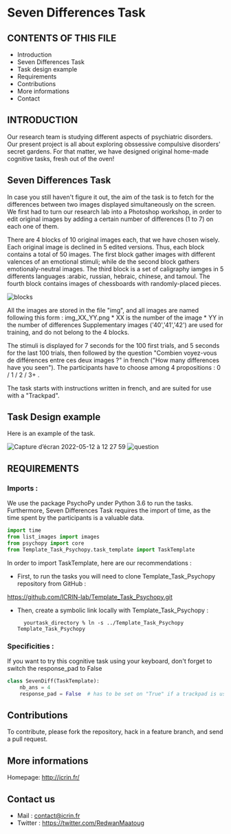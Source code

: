 # Seven Differences Task
CONTENTS OF THIS FILE
---------------------
* Introduction
* Seven Differences Task 
* Task design example
* Requirements
* Contributions
* More informations
* Contact



INTRODUCTION
------------
Our research team is studying different aspects of psychiatric disorders. Our present project is all about exploring obssessive compulsive disorders' secret gardens. For that matter, we have designed original home-made cognitive tasks, fresh out of the oven!


Seven Differences Task 
------------

In case you still haven't figure it out, the aim of the task is to fetch for the differences between two images displayed simultaneously on the screen. 
We first had to turn our research lab into a Photoshop workshop, in order to edit original images by adding a certain number of differences (1 to 7) on each one of them.

There are 4 blocks of 10 original images each, that we have chosen wisely. Each original image is declined in 5 edited versions. 
Thus, each block contains a total of 50 images. The first block gather images with different valences of an emotional stimuli; while de the second block gathers emotionaly-neutral images. The third block is a set of caligraphy iamges in 5 differents languages :arabic, russian, hebraic, chinese, and tamoul. The fourth block contains images of chessboards with randomly-placed pieces. 

![blocks](https://user-images.githubusercontent.com/92592951/168604208-e19e8e00-69e1-4bea-a8c7-a82b4518a2d4.png)


All the images are stored in the file "img", and all images are named following this form : img_XX_YY.png
    * XX is the number of the image
    * YY in the number of differences 
Supplementary images ('40','41','42') are used for training, and do not belong to the 4 blocks.

The stimuli is displayed for 7 seconds for the 100 first trials, and 5 seconds for the last 100 trials, then followed by the question "Combien voyez-vous de différences entre ces deux images ?" in french ("How many differences have you seen"). 
The participants have to choose among 4 propositions : 0 / 1 / 2 / 3+ . 

The task starts with instructions written in french, and are suited for use with a "Trackpad". 



Task Design example
------------

Here is an example of the task. 

![Capture d’écran 2022-05-12 à 12 27 59](https://user-images.githubusercontent.com/92592951/168604434-7adeff19-8608-4412-9086-cb5e1ea9c2e0.png)
![question](https://user-images.githubusercontent.com/92592951/168604463-033359da-8dda-46a0-8ab0-868af2683f49.png)


REQUIREMENTS
------------
### Imports : 

We use the package PsychoPy under Python 3.6 to run the tasks. Furthermore, Seven Differences Task requires the import of time, as the time spent by the participants is a valuable data.

```python
import time
from list_images import images
from psychopy import core
from Template_Task_Psychopy.task_template import TaskTemplate
```
In order to import TaskTemplate, here are our recommendations : 

* First, to run the tasks you will need to clone Template_Task_Psychopy repository from GitHub : 

https://github.com/ICRIN-lab/Template_Task_Psychopy.git

* Then, create a symbolic link locally with Template_Task_Psychopy : 

        yourtask_directory % ln -s ../Template_Task_Psychopy Template_Task_Psychopy


### Specificities : 

If you want to try this cognitive task using your keyboard, don't forget to switch the response_pad to False


```python
class SevenDiff(TaskTemplate):
    nb_ans = 4
    response_pad = False  # has to be set on "True" if a trackpad is used.
```





Contributions
------------

To contribute, please fork the repository, hack in a feature branch, and send a pull request.





## More informations 

Homepage: http://icrin.fr/

## Contact us

* Mail : contact@icrin.fr
* Twitter : https://twitter.com/RedwanMaatoug


